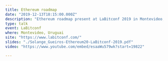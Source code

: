 ```yaml
---
title: Ethereum roadmap
date: "2019-12-13T18:15:00.000Z"
description: "Ethereum roadmap present at LaBitconf 2019 in Montevideo, Uruguai"
type: talk
event: LaBitconf
where: Montevideo, Uruguai
site: "https://www.labitconf.com/"
slides: "./Solange_Gueiros-Ethereum20-LaBitconf-2019.pdf"
video: "https://www.youtube.com/embed/esaaWu579wk?start=19822"

---
```






